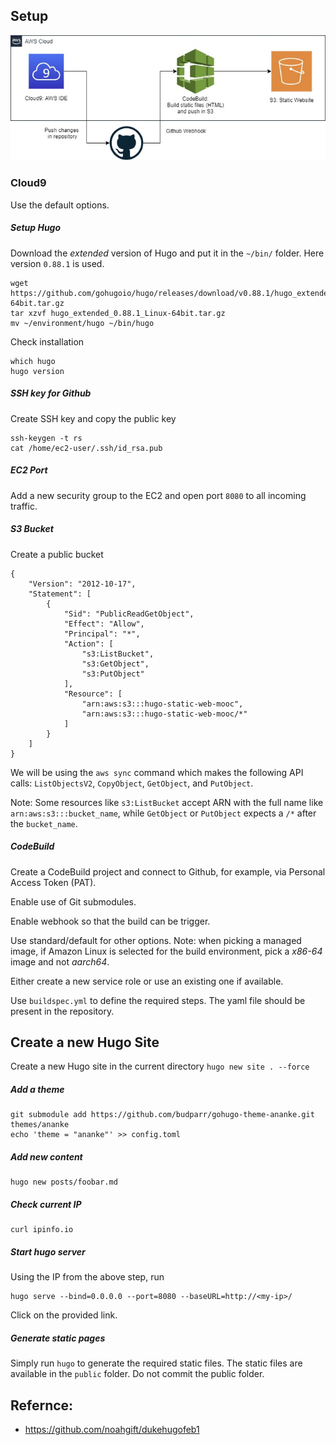 ## Setup

![Setup](/documentation/setup.jpg)

### Cloud9
Use the default options.

##### Setup Hugo
Download the _extended_ version of Hugo and put it in the `~/bin/` folder. Here version `0.88.1` is used.
```
wget https://github.com/gohugoio/hugo/releases/download/v0.88.1/hugo_extended_0.88.1_Linux-64bit.tar.gz
tar xzvf hugo_extended_0.88.1_Linux-64bit.tar.gz
mv ~/environment/hugo ~/bin/hugo
```

Check installation
```
which hugo
hugo version
```

##### SSH key for Github
Create SSH key and copy the public key
``` 
ssh-keygen -t rs
cat /home/ec2-user/.ssh/id_rsa.pub
```

##### EC2 Port
Add a new security group to the EC2 and open port `8080` to all incoming traffic.


##### S3 Bucket 
Create a public bucket
```
{
    "Version": "2012-10-17",
    "Statement": [
        {
            "Sid": "PublicReadGetObject",
            "Effect": "Allow",
            "Principal": "*",
            "Action": [
                "s3:ListBucket",
                "s3:GetObject",
                "s3:PutObject"
            ],
            "Resource": [
                "arn:aws:s3:::hugo-static-web-mooc",
                "arn:aws:s3:::hugo-static-web-mooc/*"
            ]
        }
    ]
}
```
We will be using the `aws sync` command which makes the following API calls: `ListObjectsV2`, `CopyObject`, `GetObject`, and `PutObject`.

Note: Some resources like `s3:ListBucket` accept ARN with the full name like `arn:aws:s3:::bucket_name`, while `GetObject` or `PutObject` expects a `/*` after the `bucket_name`.

##### CodeBuild
Create a CodeBuild project and connect to Github, for example, via Personal Access Token (PAT).

Enable use of Git submodules.

Enable webhook so that the build can be trigger.

Use standard/default for other options. Note: when picking a managed image, if Amazon Linux is selected for the build environment, pick a _x86-64_ image and not _aarch64_.

Either create a new service role or use an existing one if available.

Use `buildspec.yml` to define the required steps. The yaml file should be present in the repository.


## Create a new Hugo Site

Create a new Hugo site in the current directory
```hugo new site . --force```

##### Add a theme
```
git submodule add https://github.com/budparr/gohugo-theme-ananke.git themes/ananke
echo 'theme = "ananke"' >> config.toml
```

##### Add new content
```
hugo new posts/foobar.md
```

##### Check current IP
```
curl ipinfo.io
```

##### Start hugo server
Using the IP from the above step, run
```
hugo serve --bind=0.0.0.0 --port=8080 --baseURL=http://<my-ip>/
```
Click on the provided link.

##### Generate static pages
Simply run `hugo` to generate the required static files. The static files are available in the `public` folder. Do not commit the public folder.


## Refernce:
- https://github.com/noahgift/dukehugofeb1
